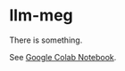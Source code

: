 # llm-meg

There is something.

See [Google Colab Notebook](https://colab.research.google.com/drive/18rz7guFTn4uzQFIpz7RIBQiRD3TXcjAF#scrollTo=_a29UE77YbG1).

